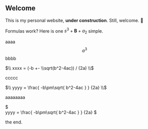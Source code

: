 ## Welcome

This is my personal website, **under construction**. Still, welcome. :clap:

Formulas work? Here is one $s^3 + \mathbf{B} + a_2$ simple.

aaaa $$a^3$$ bbbb

$\\
xxxx = (-b +- \\sqrt(b^2-4ac)) / (2a)
\\$

ccccc

$\\
yyyy = \frac{ -b\pm\sqrt{ b^2-4ac } } {2a}
\\$

aaaaaaaa

$\
yyyy = \frac{ -b\pm\sqrt{ b^2-4ac } } {2a}
\$

the end.
